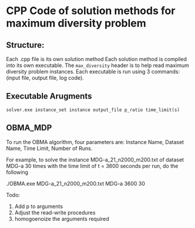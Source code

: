 # CPP Code of solution methods for maximum diversity problem

## Structure:

Each .cpp file is its own solution method 
Each solution method is compiled into its own executable.
The ```max_diversity``` header is to help read maximum diversity problem instances.
Each executable is run using 3 commands: (input file, output file, log code).

## Executable Arugments

```solver.exe instance_set instance output_file p_ratio time_limit(s)```

## OBMA_MDP

To run the OBMA algorithm, four parameters are: Instance Name, Dataset Name, Time Limit, Number of Runs.

For example, to solve the instance MDG-a_21_n2000_m200.txt of dataset MDG-a 30 times with the time limit of t = 3600 seconds per run, do the following

./OBMA.exe MDG-a_21_n2000_m200.txt MDG-a 3600 30

Todo:
 1. Add p to arguments
 2. Adjust the read-write procedures
 3. homogoenoize the arguments required
